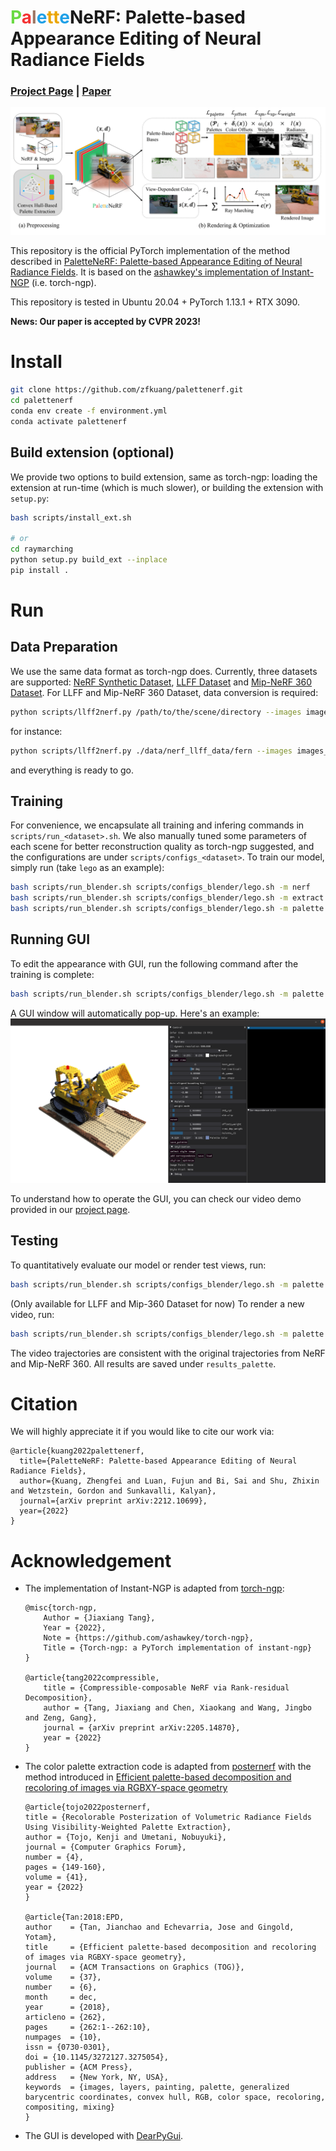 # <span style="color: #6ada43">P</span><span style="color: #f43233">a</span><span style="color: #9c7563">l</span><span style="color: #1fa0e7">e</span><span style="color: #eba602">t</span><span style="color: #eba602">t</span><span style="color: #1fa0e7">e</span>NeRF: Palette-based Appearance Editing of Neural Radiance Fields

### [Project Page](palettenerf.github.io) | [Paper](https://arxiv.org/pdf/2212.10699.pdf) 
<img src="assets/teaser.png">


This repository is the official PyTorch implementation of the method described in [
PaletteNeRF: Palette-based Appearance Editing of Neural Radiance Fields](). It is based on the [ashawkey's implementation of Instant-NGP](https://github.com/ashawkey/torch-ngp) (i.e. torch-ngp).

This repository is tested in Ubuntu 20.04 + PyTorch 1.13.1 + RTX 3090.

<b>News: Our paper is accepted by CVPR 2023!</b>

# Install
```bash
git clone https://github.com/zfkuang/palettenerf.git
cd palettenerf
conda env create -f environment.yml
conda activate palettenerf
```

## Build extension (optional)
We provide two options to build extension, same as torch-ngp: loading the extension at run-time (which is much slower), or building the extension with `setup.py`:

```bash
bash scripts/install_ext.sh

# or
cd raymarching
python setup.py build_ext --inplace 
pip install . 
```

# Run

## Data Preparation
We use the same data format as torch-ngp does. Currently, three datasets are supported: [NeRF Synthetic Dataset](https://drive.google.com/drive/folders/128yBriW1IG_3NJ5Rp7APSTZsJqdJdfc1), [LLFF Dataset](https://drive.google.com/drive/folders/14boI-o5hGO9srnWaaogTU5_ji7wkX2S7) and [Mip-NeRF 360 Dataset](http://storage.googleapis.com/gresearch/refraw360/360_v2.zip). For LLFF and Mip-NeRF 360 Dataset, data conversion is required:
```bash
python scripts/llff2nerf.py /path/to/the/scene/directory --images images_4 --downscale 4 --datatype <llff/mip360>
```
for instance:
```bash
python scripts/llff2nerf.py ./data/nerf_llff_data/fern --images images_4 --downscale 4 --datatype llff
```

and everything is ready to go.

## Training
For convenience, we encapsulate all training and infering commands in `scripts/run_<dataset>.sh`. We also manually tuned some parameters of each scene for better reconstruction quality as torch-ngp suggested, and the configurations are under `scripts/configs_<dataset>`. To train our model, simply run (take `lego` as an example): 
```bash
bash scripts/run_blender.sh scripts/configs_blender/lego.sh -m nerf
bash scripts/run_blender.sh scripts/configs_blender/lego.sh -m extract
bash scripts/run_blender.sh scripts/configs_blender/lego.sh -m palette
```

## Running GUI
To edit the appearance with GUI, run the following command after the training is complete:
```bash
bash scripts/run_blender.sh scripts/configs_blender/lego.sh -m palette -g
```
A GUI window will automatically pop-up. Here's an example:
<img src="assets/gui.png">

To understand how to operate the GUI, you can check our video demo provided in our [project page](palettenerf.github.io).

## Testing
To quantitatively evaluate our model or render test views, run:
```bash
bash scripts/run_blender.sh scripts/configs_blender/lego.sh -m palette -t
```

(Only available for LLFF and Mip-360 Dataset for now) To render a new video, run:
```bash
bash scripts/run_blender.sh scripts/configs_blender/lego.sh -m palette -v
```
The video trajectories are consistent with the original trajectories from NeRF and Mip-NeRF 360. 
All results are saved under `results_palette`.
# Citation

We will highly appreciate it if you would like to cite our work via:
```
@article{kuang2022palettenerf,
  title={PaletteNeRF: Palette-based Appearance Editing of Neural Radiance Fields},
  author={Kuang, Zhengfei and Luan, Fujun and Bi, Sai and Shu, Zhixin and Wetzstein, Gordon and Sunkavalli, Kalyan},
  journal={arXiv preprint arXiv:2212.10699},
  year={2022}
}
```

# Acknowledgement

* The implementation of Instant-NGP is adapted from [torch-ngp](https://github.com/ashawkey/torch-ngp):
    ```
    @misc{torch-ngp,
        Author = {Jiaxiang Tang},
        Year = {2022},
        Note = {https://github.com/ashawkey/torch-ngp},
        Title = {Torch-ngp: a PyTorch implementation of instant-ngp}
    }

    @article{tang2022compressible,
        title = {Compressible-composable NeRF via Rank-residual Decomposition},
        author = {Tang, Jiaxiang and Chen, Xiaokang and Wang, Jingbo and Zeng, Gang},
        journal = {arXiv preprint arXiv:2205.14870},
        year = {2022}
    }
    ```
* The color palette extraction code is adapted from [posternerf](https://github.com/kenji-tojo/posternerf) with the method introduced in [Efficient palette-based decomposition and recoloring of images via RGBXY-space geometry](https://cragl.cs.gmu.edu/fastlayers/)
    ```
    @article{tojo2022posternerf,
	title = {Recolorable Posterization of Volumetric Radiance Fields Using Visibility-Weighted Palette Extraction},
	author = {Tojo, Kenji and Umetani, Nobuyuki},
	journal = {Computer Graphics Forum},
	number = {4},
	pages = {149-160},
	volume = {41},
	year = {2022}
    }

    @article{Tan:2018:EPD,
    author    = {Tan, Jianchao and Echevarria, Jose and Gingold, Yotam},
    title     = {Efficient palette-based decomposition and recoloring of images via RGBXY-space geometry},
    journal   = {ACM Transactions on Graphics (TOG)},
    volume    = {37},
    number    = {6},
    month     = dec,
    year      = {2018},
    articleno = {262},
    pages     = {262:1--262:10},
    numpages  = {10},
    issn = {0730-0301},
    doi = {10.1145/3272127.3275054},
    publisher = {ACM Press},
    address   = {New York, NY, USA},
    keywords  = {images, layers, painting, palette, generalized barycentric coordinates, convex hull, RGB, color space, recoloring, compositing, mixing}
    }
    ```

* The GUI is developed with [DearPyGui](https://github.com/hoffstadt/DearPyGui).
